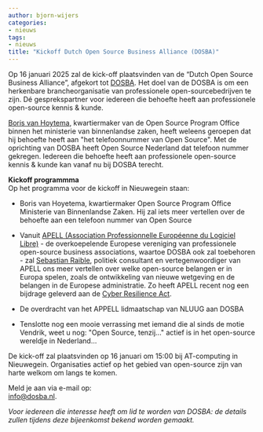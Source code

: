 ```yaml
---
author: bjorn-wijers
categories:
- nieuws
tags:
- nieuws
title: "Kickoff Dutch Open Source Business Alliance (DOSBA)"
---
```


Op 16 januari 2025 zal de kick-off plaatsvinden van de “Dutch Open Source Business Alliance”, afgekort tot [DOSBA](https://dosba.nl/). Het doel van de DOSBA is om een herkenbare brancheorganisatie van professionele open-sourcebedrijven te zijn. Dé gesprekspartner voor iedereen die behoefte heeft aan professionele open-source kennis & kunde.  

[Boris van Hoytema](https://www.vanhoytema.com/#Work), kwartiermaker van de Open Source Program Office binnen het ministerie van binnenlandse zaken, heeft weleens geroepen dat hij behoefte heeft aan "het telefoonnummer van Open Source". Met de oprichting van DOSBA heeft Open Source Nederland dat telefoon nummer gekregen. Iedereen die behoefte heeft aan professionele open-source kennis & kunde kan vanaf nu bij DOSBA terecht.  

**Kickoff programmma**  
Op het programma voor de kickoff in Nieuwegein staan:  

*   Boris van Hoyetema, kwartiermaker Open Source Program Office Ministerie van Binnenlandse Zaken. Hij zal iets meer vertellen over de behoefte aan een telefoon nummer van Open Source  
         
*   Vanuit [APELL (Association Professionnelle Européenne du Logiciel Libre)](https://apell.info/) - de overkoepelende Europese vereniging van professionele open-source business associations, waartoe DOSBA ook zal toebehoren - zal [Sebastian Raible](https://raible.be/), politiek consultant en vertegenwoordiger van APELL ons meer vertellen over welke open-source belangen er in Europa spelen, zoals de ontwikkeling van nieuwe wetgeving en de belangen in de Europese administratie. Zo heeft APELL recent nog een bijdrage geleverd aan de [Cyber Resilience Act](https://en.wikipedia.org/wiki/Cyber_Resilience_Act).  
        
*   De overdracht van het APPELL lidmaatschap van NLUUG aan DOSBA  
       
*   Tenslotte nog een mooie verrassing met iemand die al sinds de motie Vendrik, weet u nog: "Open Source, tenzij..." actief is in het open-source wereldje in Nederland...  
    
De kick-off zal plaatsvinden op 16 januari om 15:00 bij AT-computing in Nieuwegein. Organisaties actief op het gebied van open-source zijn van harte welkom om langs te komen. 

Meld je aan via e-mail op:  
[info@dosba.nl](mailto:info@dosba.nl).  
  
_Voor iedereen die interesse heeft om lid te worden van DOSBA: de details zullen tijdens deze bijeenkomst bekend worden gemaakt._

